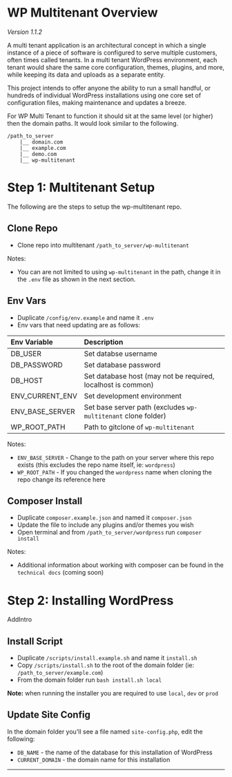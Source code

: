 # WP Multitenant Overview

_Version 1.1.2_

A multi tenant application is an architectural concept in which a single instance of a piece of software is configured to serve multiple customers, often times called tenants. In a multi tenant WordPress environment, each tenant would share the same core configuration, themes, plugins, and more, while keeping its data and uploads as a separate entity.

This project intends to offer anyone the ability to run a small handful, or hundreds of individual WordPress installations using one core set of configuration files, making maintenance and updates a breeze.

For WP Multi Tenant to function it should sit at the same level (or higher) then the domain paths. It would look similar to the following.

```
/path_to_server
    |__ domain.com
    |__ example.com
    |__ demo.com
    |__ wp-multitenant
```

# Step 1: Multitenant Setup

The following are the steps to setup the wp-multitenant repo.

## Clone Repo

- Clone repo into multitenant `/path_to_server/wp-multitenant`

Notes:

- You can are not limited to using `wp-multitenant` in the path, change it in the `.env` file as shown in the next section.

## Env Vars

- Duplicate `/config/env.example` and name it `.env`
- Env vars that need updating are as follows:

| Env Variable    | Description                                                   |
| :-------------- | :------------------------------------------------------------ |
| DB_USER         | Set databse username                                          |
| DB_PASSWORD     | Set database password                                         |
| DB_HOST         | Set database host (may not be required, localhost is common)  |
| ENV_CURRENT_ENV | Set development environment                                   |
| ENV_BASE_SERVER | Set base server path (excludes `wp-multitenant` clone folder) |
| WP_ROOT_PATH    | Path to gitclone of `wp-multitenant`                          |

Notes:

- `ENV_BASE_SERVER` - Change to the path on your server where this repo exists (this excludes the repo name itself, ie: `wordpress`)
- `WP_ROOT_PATH` - If you changed the `wordpress` name when cloning the repo change its reference here 

## Composer Install

- Duplicate `composer.example.json` and named it `composer.json`
- Update the file to include any plugins and/or themes you wish
- Open terminal and from `/path_to_server/wordpress` run `composer install`

Notes:

- Additional information about working with composer can be found in the `technical docs` (coming soon)

# Step 2: Installing WordPress

AddIntro

## Install Script

- Duplicate `/scripts/install.example.sh` and name it `install.sh`
- Copy `/scripts/install.sh` to the root of the domain folder (ie: `/path_to_server/example.com`)
- From the domain folder run `bash install.sh local`

**Note:** when running the installer you are required to use `local`, `dev` or `prod`

## Update Site Config

In the domain folder you'll see a file named `site-config.php`, edit the following:

- `DB_NAME` - the name of the database for this installation of WordPress
- `CURRENT_DOMAIN` - the domain name for this installation

----------------

